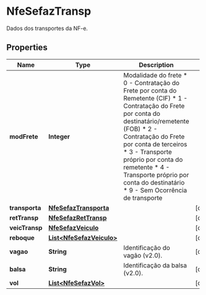 

# NfeSefazTransp

Dados dos transportes da NF-e.

## Properties

| Name | Type | Description | Notes |
|------------ | ------------- | ------------- | -------------|
|**modFrete** | **Integer** | Modalidade do frete  * 0 - Contratação do Frete por conta do Remetente (CIF)  * 1 - Contratação do Frete por conta do destinatário/remetente (FOB)  * 2 - Contratação do Frete por conta de terceiros  * 3 - Transporte próprio por conta do remetente  * 4 - Transporte próprio por conta do destinatário  * 9 - Sem Ocorrência de transporte |  |
|**transporta** | [**NfeSefazTransporta**](NfeSefazTransporta.md) |  |  [optional] |
|**retTransp** | [**NfeSefazRetTransp**](NfeSefazRetTransp.md) |  |  [optional] |
|**veicTransp** | [**NfeSefazVeiculo**](NfeSefazVeiculo.md) |  |  [optional] |
|**reboque** | [**List&lt;NfeSefazVeiculo&gt;**](NfeSefazVeiculo.md) |  |  [optional] |
|**vagao** | **String** | Identificação do vagão (v2.0). |  [optional] |
|**balsa** | **String** | Identificação da balsa (v2.0). |  [optional] |
|**vol** | [**List&lt;NfeSefazVol&gt;**](NfeSefazVol.md) |  |  [optional] |



